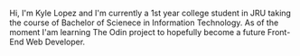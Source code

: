 Hi, I'm Kyle Lopez and I'm currently a 1st year college student in JRU taking the course of Bachelor of Scienece in Information Technology.
As of the moment I'am learning The Odin project to hopefully become a future Front-End Web Developer.



<!---
KyleLopez706/KyleLopez706 is a ✨ special ✨ repository because its `README.md` (this file) appears on your GitHub profile.
You can click the Preview link to take a look at your changes.
--->
